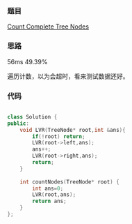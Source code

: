 ### 题目
[Count Complete Tree Nodes](https://leetcode-cn.com/problems/count-complete-tree-nodes/submissions/)
### 思路
56ms 49.39%

遍历计数，以为会超时，看来测试数据还好。
### 代码
```c++

class Solution {
public:
    void LVR(TreeNode* root,int &ans){
        if(!root) return;
        LVR(root->left,ans);
        ans++;
        LVR(root->right,ans);
        return;
    }
        
    int countNodes(TreeNode* root) {
        int ans=0;
        LVR(root,ans);
        return ans;
    }
};
```
